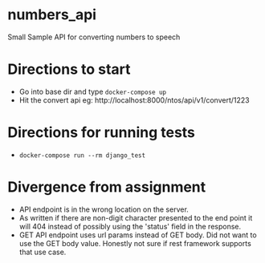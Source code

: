# numbers_api
Small Sample API for converting numbers to speech

# Directions to start
* Go into base dir and type `docker-compose up`
* Hit the convert api eg: http://localhost:8000/ntos/api/v1/convert/1223

# Directions for running tests
* `docker-compose run --rm django_test`

# Divergence from assignment
* API endpoint is in the wrong location on the server.
* As written if there are non-digit character presented to the end point it will 404 instead of possibly using the 'status' field in the response.
* GET API endpoint uses url params instead of GET body. Did not want to use the GET body value. Honestly not sure if rest framework supports that use case.